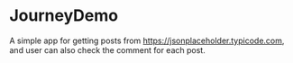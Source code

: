 # JourneyDemo

A simple app for getting posts from  https://jsonplaceholder.typicode.com, and user can also check the comment for each post.
